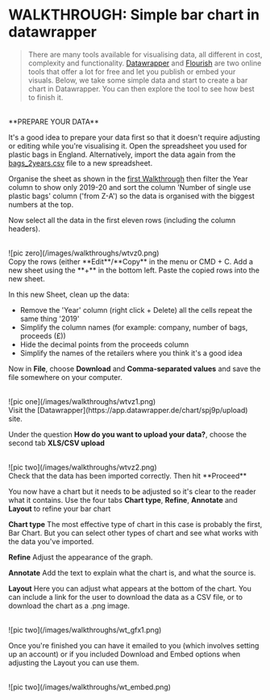 # WALKTHROUGH: Simple bar chart in datawrapper

> There are many tools available for visualising data, all different in cost, complexity and functionality. [Datawrapper](https://www.datawrapper.de/) and [Flourish](https://flourish.studio/) are two online tools that offer a lot for free and let you publish or embed your visuals. Below, we take some simple data and start to create a bar chart in Datawrapper. You can then explore the tool to see how best to finish it.

<br />
**PREPARE YOUR DATA**

It's a good idea to prepare your data first so that it doesn't require adjusting or editing while you're visualising it. Open the spreadsheet you used for plastic bags in England. Alternatively, import the data again from the [bags_2years.csv](https://drive.google.com/file/d/15vDqg-u6W4tHouC42uvhMOdy21oTl3ov/view?usp=sharing) file to a new spreadsheet.

Organise the sheet as shown in the [first Walkthrough](https://aodhanlutetiae.github.io/dj/sheets) then filter the Year column to show only 2019-20 and sort the column 'Number of single use plastic bags' column ('from Z-A') so the data is organised with the biggest numbers at the top.

Now select all the data in the first eleven rows (including the column headers).

<br />
![pic zero](/images/walkthroughs/wtvz0.png)

<br />
Copy the rows (either **Edit**/**Copy** in the menu or CMD + C. Add a new sheet using the **+** in the bottom left. Paste the copied rows into the new sheet.

In this new Sheet, clean up the data:
- Remove the 'Year' column (right click + Delete) all the cells repeat the same thing '2019'
- Simplify the column names (for example: company, number of bags, proceeds (£))
- Hide the decimal points from the proceeds column
- Simplify the names of the retailers where you think it's a good idea

Now in **File**, choose **Download** and **Comma-separated values** and save the file somewhere on your computer.

<br />
![pic one](/images/walkthroughs/wtvz1.png)

<br />
Visit the [Datawrapper](https://app.datawrapper.de/chart/spj9p/upload) site.

Under the question **How do you want to upload your data?**, choose the second tab **XLS/CSV upload**

<br />
![pic two](/images/walkthroughs/wtvz2.png)

<br />
Check that the data has been imported correctly. Then hit **Proceed**

You now have a chart but it needs to be adjusted so it's clear to the reader what it contains. Use the four tabs **Chart type**, **Refine**, **Annotate** and **Layout** to refine your bar chart

**Chart type**
The most effective type of chart in this case is probably the first, Bar Chart. But you can select other types of chart and see what works with the data you've imported.

**Refine**
Adjust the appearance of the graph.

**Annotate**
Add the text to explain what the chart is, and what the source is.

**Layout**
Here you can adjust what appears at the bottom of the chart. You can include a link for the user to download the data as a CSV file, or to download the chart as a .png image.

<br />
![pic two](/images/walkthroughs/wt_gfx1.png)

Once you're finished you can have it emailed to you (which involves setting up an account) or if you included Download and Embed options when adjusting the Layout you can use them.

<br />
![pic two](/images/walkthroughs/wt_embed.png)
